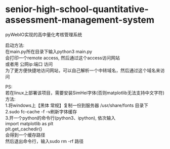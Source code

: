 # senior-high-school-quantitative-assessment-management-system
pyWebIO实现的高中量化考核管理系统
  
启动方法:  
    在main.py所在目录下输入python3 main.py  
    会打印一个remote access, 然后通过这个access访问网站  
    或者用 公网ip:端口 访问  
    为了更方便快捷地访问网站，可以自己解析一个中转域名，然后通过这个域名来访问  

PS:  
    若在linux上部署该项目，需要安装SimHei字体(否则matplotlib无法支持中文字符)  
    方法:  
        1.将windows上【黑体 常规】复制一份到服务器 /usr/share/fonts 目录下  
        2.sudo fc-cache -f -v刷新字体缓存  
        3.开一个python的命令行(python3、ipython), 依次输入  
            import matplotlib as plt  
            plt.get_cachedir()  
          会得到一个缓存路径  
          然后退出命令行，输入sudo rm -rf 路径  

